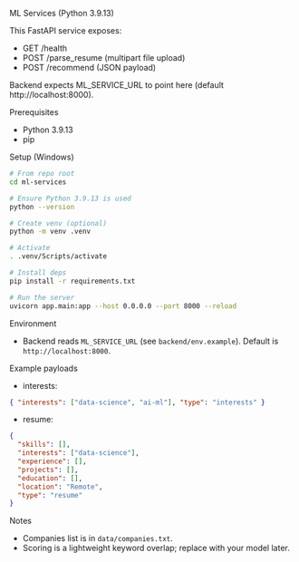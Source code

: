 ML Services (Python 3.9.13)

This FastAPI service exposes:
- GET /health
- POST /parse_resume (multipart file upload)
- POST /recommend (JSON payload)

Backend expects ML_SERVICE_URL to point here (default http://localhost:8000).

Prerequisites
- Python 3.9.13
- pip

Setup (Windows)
```bash
# From repo root
cd ml-services

# Ensure Python 3.9.13 is used
python --version

# Create venv (optional)
python -m venv .venv

# Activate
. .venv/Scripts/activate

# Install deps
pip install -r requirements.txt

# Run the server
uvicorn app.main:app --host 0.0.0.0 --port 8000 --reload
```

Environment
- Backend reads `ML_SERVICE_URL` (see `backend/env.example`). Default is `http://localhost:8000`.

Example payloads
- interests:
```json
{ "interests": ["data-science", "ai-ml"], "type": "interests" }
```
- resume:
```json
{
  "skills": [],
  "interests": ["data-science"],
  "experience": [],
  "projects": [],
  "education": [],
  "location": "Remote",
  "type": "resume"
}
```

Notes
- Companies list is in `data/companies.txt`.
- Scoring is a lightweight keyword overlap; replace with your model later.

